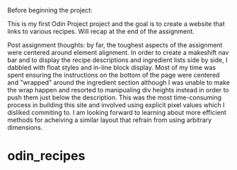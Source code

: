 Before beginning the project:

This is my first Odin Project project and the goal 
is to create a website that links to various 
recipes. Will recap at the end of the assignment.  

Post assignment thoughts: by far, the toughest aspects of the assignment were centered around element alignment. In order to create a makeshift nav bar and to display the recipe descriptions and ingredient lists side by side, I dabbled with float styles and in-line block display. Most of my time was spent ensuring the instructions on the bottom of the page were centered and "wrapped" around the ingredient section although I was unable to make the wrap happen and resorted to manipualing div heights instead in order to push them just below the description. This was the most time-consuming process in building this site and involved using explicit pixel values which I disliked commiting to. I am looking forward to learning about more efficient methods for acheiving a similar layout that refrain from using arbitrary dimensions. 
# odin_recipes
